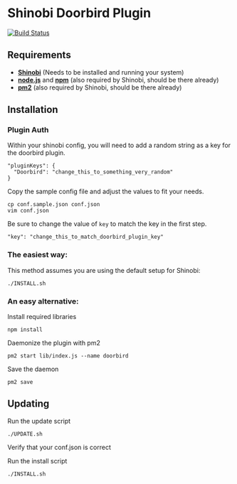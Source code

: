 # Shinobi Doorbird Plugin

[![Build Status](https://travis-ci.org/mafischer/shinobi-doorbird-plugin.svg?branch=master)](http://travis-ci.org/hapijs/code)

## Requirements

- [**Shinobi**](http://shinobi.video) (Needs to be installed and running your system)
- [**node.js**](http://nodejs.org) and [**npm**](https://www.npmjs.com/) (also required by Shinobi, should be there already)
- [**pm2**](http://pm2.keymetrics.io/) (also required by Shinobi, should be there already)

## Installation
### Plugin Auth
Within your shinobi config, you will need to add a random string as a key for the doorbird plugin.
```
"pluginKeys": {
  "Doorbird": "change_this_to_something_very_random"
}
```

Copy the sample config file and adjust the values to fit your needs.
```
cp conf.sample.json conf.json
vim conf.json
```

Be sure to change the value of `key` to match the key in the first step.
```
"key": "change_this_to_match_doorbird_plugin_key"
 ```

### The easiest way:

This method assumes you are using the default setup for Shinobi:
```
./INSTALL.sh
```

### An easy alternative:

Install required libraries
```
npm install
```

Daemonize the plugin with pm2
```
pm2 start lib/index.js --name doorbird
```

Save the daemon
```
pm2 save
```

## Updating

Run the update script
```
./UPDATE.sh
```
Verify that your conf.json is correct

Run the install script
```
./INSTALL.sh
```